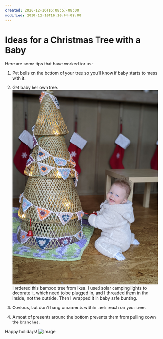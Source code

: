 ```yaml
---
created: 2020-12-16T16:08:57-08:00
modified: 2020-12-16T16:16:04-08:00
---
```


# Ideas for a Christmas Tree with a Baby

Here are some tips that have worked for us:

1. Put bells on the bottom of your tree so you'll know if baby starts to mess with it.

2. Get baby her own tree.
![baby with ikea bamboo tree](./image_picker6825147344410357958.jpg)
I ordered this bamboo tree from Ikea. I used solar camping lights to decorate it, which need to be plugged in, and I threaded them in the inside, not the outside. Then I wrapped it in baby safe bunting.

3. Obvious, but don't hang ornaments within their reach on your tree.

4. A moat of presents around the bottom prevents them from pulling down the branches.


Happy holidays!
![Image](./image_picker737985869644760524.jpg)